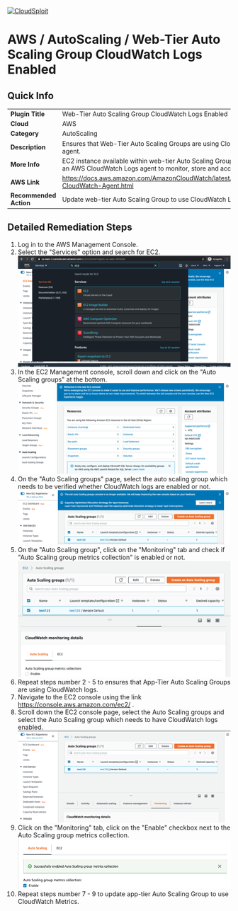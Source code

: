 [![CloudSploit](https://cloudsploit.com/img/logo-new-big-text-100.png "CloudSploit")](https://cloudsploit.com)

# AWS / AutoScaling / Web-Tier Auto Scaling Group CloudWatch Logs Enabled

## Quick Info

| | |
|-|-|
| **Plugin Title** | Web-Tier Auto Scaling Group CloudWatch Logs Enabled |
| **Cloud** | AWS |
| **Category** | AutoScaling |
| **Description** | Ensures that Web-Tier Auto Scaling Groups are using CloudWatch Logs agent. |
| **More Info** | EC2 instance available within web-tier Auto Scaling Group (ASG) should use an AWS CloudWatch Logs agent to monitor, store and access log files. |
| **AWS Link** | https://docs.aws.amazon.com/AmazonCloudWatch/latest/monitoring/Install-CloudWatch-Agent.html |
| **Recommended Action** | Update web-tier Auto Scaling Group to use CloudWatch Logs agent |

## Detailed Remediation Steps
1. Log in to the AWS Management Console.
2. Select the "Services" option and search for EC2. </br> <img src="/resources/aws/autoscaling/web-tier-auto-scaling-group-cloudwatch-logs-enabled/step2.png"/>
3. In the EC2 Management console, scroll down and click on the "Auto Scaling groups" at the bottom.</br> <img src="/resources/aws/autoscaling/web-tier-auto-scaling-group-cloudwatch-logs-enabled/step3.png"/>
4. On the "Auto Scaling groups" page, select the auto scaling group which needs to be verified whether CloudWatch logs are enabled or not.</br> <img src="/resources/aws/autoscaling/web-tier-auto-scaling-group-cloudwatch-logs-enabled/step4.png"/>
5. On the "Auto Scaling group", click on the "Monitoring" tab and check if "Auto Scaling group metrics collection" is enabled or not.</br> <img src="/resources/aws/autoscaling/web-tier-auto-scaling-group-cloudwatch-logs-enabled/step5.png"/>
6. Repeat steps number 2 - 5 to ensures that App-Tier Auto Scaling Groups are using CloudWatch logs.</br>
7. Navigate to the EC2 console using the link https://console.aws.amazon.com/ec2/ .</br>
8. Scroll down the EC2 console page, select the Auto Scaling groups and select the Auto Scaling group which needs to have CloudWatch logs enabled.</br> <img src="/resources/aws/autoscaling/web-tier-auto-scaling-group-cloudwatch-logs-enabled/step8.png"/>
9. Click on the "Monitoring" tab, click on the "Enable" checkbox next to the Auto Scaling group metrics collection.</br> <img src="/resources/aws/autoscaling/web-tier-auto-scaling-group-cloudwatch-logs-enabled/step9.png"/>
10. Repeat steps number 7 - 9 to update app-tier Auto Scaling Group to use CloudWatch Metrics.</br>



